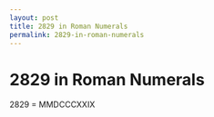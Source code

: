```yaml
---
layout: post
title: 2829 in Roman Numerals
permalink: 2829-in-roman-numerals
---
```


# 2829 in Roman Numerals

2829 = MMDCCCXXIX

